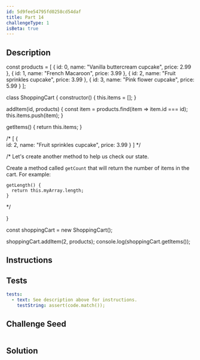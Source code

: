 ```yaml
---
id: 5d9fee54795fd0258cd54daf
title: Part 14
challengeType: 1
isBeta: true
---
```


## Description
<section id='description'>

const products = [
  {
    id: 0,
    name: "Vanilla buttercream cupcake",
    price: 2.99
  },
  {
    id: 1,
    name: "French Macaroon",
    price: 3.99
  },
  {
    id: 2,
    name: "Fruit sprinkles cupcake",
    price: 3.99
  },
  {
    id: 3,
    name: "Pink flower cupcake",
    price: 5.99
  }
];

class ShoppingCart {
  constructor() {
    this.items = [];
  }

  addItem(id, products) {
    const item = products.find(item => item.id === id);
    this.items.push(item);
  }

  getItems() {
    return this.items;
  }

  /*
  [
    {  
      id: 2,
      name: "Fruit sprinkles cupcake",
      price: 3.99
    } 
  ]
  */


  /*
  Let's create another method to help us check our state.

  Create a method called `getCount` that will return the number of items in the cart. For example:

  ```
  getLength() {
    return this.myArray.length;
  }
  ```

  */

  
}

const shoppingCart = new ShoppingCart();

shoppingCart.addItem(2, products);
console.log(shoppingCart.getItems()); 



</section>

## Instructions
<section id='instructions'>
</section>

## Tests
<section id='tests'>

```yml
tests:
  - text: See description above for instructions.
    testString: assert(code.match());

```

</section>

## Challenge Seed
<section id='challengeSeed'>

<div id='js-seed'>

```js

```

</div>
</section>


## Solution
<section id='solution'>

```js

```

</section>
